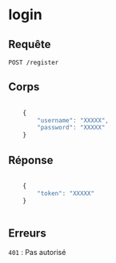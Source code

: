 
# login

## Requête

`POST /register`

## Corps

```javascript
    
    {
        "username": "XXXXX",
        "password": "XXXXX"
    }

```

## Réponse

```javascript
    
    {
        "token": "XXXXX"
    }
    
```

## Erreurs

`401` : Pas autorisé


